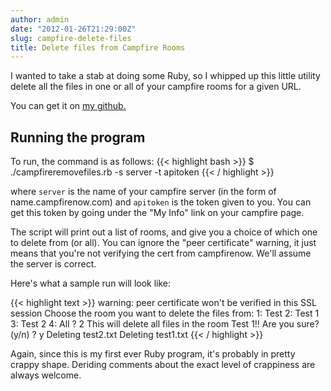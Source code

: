 ```yaml
---
author: admin
date: "2012-01-26T21:29:00Z"
slug: campfire-delete-files
title: Delete files from Campfire Rooms
---
```


I wanted to take a stab at doing some Ruby, so I whipped up this little utility delete all the files in one or all of your campfire rooms for a given URL.

You can get it on [my github.](https://github.com/Ronnie76er/Campfire-Remove-Files)

## Running the program

To run, the command is as follows:
{{< highlight bash >}}
$ ./campfireremovefiles.rb -s server -t apitoken
{{< / highlight >}}

where `server` is the name of your campfire server (in the form of name.campfirenow.com) and `apitoken` is the token given to you.  You can get this token by going under the "My Info" link on your campfire page.

The script will print out a list of rooms, and give you a choice of which one to delete from (or all). You can ignore the "peer certificate" warning, it just means that you're not verifying the cert from campfirenow. We'll assume the server is correct.

Here's what a sample run will look like:

{{< highlight text >}}
warning: peer certificate won't be verified in this SSL session
Choose the room you want to delete the files from: 
1: Test
2: Test 1
3: Test 2
4: All
? 2
This will delete all files in the room Test 1!!  Are you sure? (y/n)
? y
Deleting test2.txt
Deleting test1.txt
{{< / highlight >}}

Again, since this is my first ever Ruby program, it's probably in pretty crappy shape. Deriding comments about the exact level of crappiness are always welcome. 
